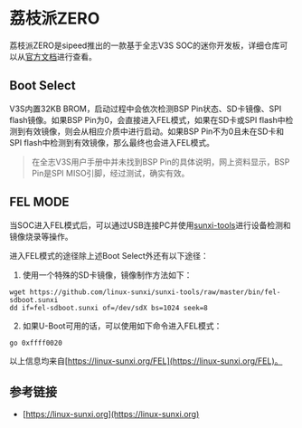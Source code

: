 # 荔枝派ZERO

荔枝派ZERO是sipeed推出的一款基于全志V3S SOC的迷你开发板，详细仓库可以从[官方文档](http://zero.lichee.pro/index.html)进行查看。

## Boot Select

V3S内置32KB BROM，启动过程中会依次检测BSP Pin状态、SD卡镜像、SPI flash镜像。如果BSP Pin为0，会直接进入FEL模式，如果在SD卡或SPI flash中检测到有效镜像，则会从相应介质中进行启动。如果BSP Pin不为0且未在SD卡和SPI flash中检测到有效镜像，那么最终也会进入FEL模式。

> 在全志V3S用户手册中并未找到BSP Pin的具体说明，网上资料显示，BSP Pin是SPI MISO引脚，经过测试，确实有效。

## FEL MODE

当SOC进入FEL模式后，可以通过USB连接PC并使用[sunxi-tools](https://github.com/linux-sunxi/sunxi-tools)进行设备检测和镜像烧录等操作。

进入FEL模式的途径除上述Boot Select外还有以下途径：

1. 使用一个特殊的SD卡镜像，镜像制作方法如下：

```shell
wget https://github.com/linux-sunxi/sunxi-tools/raw/master/bin/fel-sdboot.sunxi
dd if=fel-sdboot.sunxi of=/dev/sdX bs=1024 seek=8
```

2. 如果U-Boot可用的话，可以使用如下命令进入FEL模式：

```
go 0xffff0020
```

以上信息均来自[https://linux-sunxi.org/FEL](https://linux-sunxi.org/FEL)。

## 参考链接

* [https://linux-sunxi.org](https://linux-sunxi.org)
